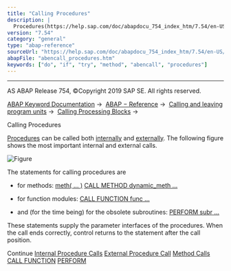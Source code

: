 ```yaml
---
title: "Calling Procedures"
description: |
  Procedures(https://help.sap.com/doc/abapdocu_754_index_htm/7.54/en-US/abenprocedure_glosry.htm 'Glossary Entry') can be called both internally(https://help.sap.com/doc/abapdocu_754_index_htm/7.54/en-US/abencall_procedures_intern.htm) and externally(https://help.sap.com/doc/abapdocu_754_index_h
version: "7.54"
category: "general"
type: "abap-reference"
sourceUrl: "https://help.sap.com/doc/abapdocu_754_index_htm/7.54/en-US/abencall_procedures.htm"
abapFile: "abencall_procedures.htm"
keywords: ["do", "if", "try", "method", "abencall", "procedures"]
---
```


* * *

AS ABAP Release 754, ©Copyright 2019 SAP SE. All rights reserved.

[ABAP Keyword Documentation](https://help.sap.com/doc/abapdocu_754_index_htm/7.54/en-US/abenabap.htm) →  [ABAP − Reference](https://help.sap.com/doc/abapdocu_754_index_htm/7.54/en-US/abenabap_reference.htm) →  [Calling and leaving program units](https://help.sap.com/doc/abapdocu_754_index_htm/7.54/en-US/abenabap_execution.htm) →  [Calling Processing Blocks](https://help.sap.com/doc/abapdocu_754_index_htm/7.54/en-US/abencall_processing_blocks.htm) → 

Calling Procedures

[Procedures](https://help.sap.com/doc/abapdocu_754_index_htm/7.54/en-US/abenprocedure_glosry.htm "Glossary Entry") can be called both [internally](https://help.sap.com/doc/abapdocu_754_index_htm/7.54/en-US/abencall_procedures_intern.htm) and [externally](https://help.sap.com/doc/abapdocu_754_index_htm/7.54/en-US/abencall_procedures_extern.htm). The following figure shows the most important internal and external calls.

![Figure](abdoc_call_proc.gif)

The statements for calling procedures are

-   for methods:
    [meth( ... )](https://help.sap.com/doc/abapdocu_754_index_htm/7.54/en-US/abapcall_method_static_short.htm)
    [CALL METHOD dynamic\_meth ...](https://help.sap.com/doc/abapdocu_754_index_htm/7.54/en-US/abapcall_method_dynamic.htm)

-   for function modules:
    [CALL FUNCTION func ...](https://help.sap.com/doc/abapdocu_754_index_htm/7.54/en-US/abapcall_function.htm)

-   and (for the time being) for the obsolete subroutines:
    [PERFORM subr ...](https://help.sap.com/doc/abapdocu_754_index_htm/7.54/en-US/abapperform.htm)

These statements supply the parameter interfaces of the procedures. When the call ends correctly, control returns to the statement after the call position.

Continue
[Internal Procedure Calls](https://help.sap.com/doc/abapdocu_754_index_htm/7.54/en-US/abencall_procedures_intern.htm)
[External Procedure Call](https://help.sap.com/doc/abapdocu_754_index_htm/7.54/en-US/abencall_procedures_extern.htm)
[Method Calls](https://help.sap.com/doc/abapdocu_754_index_htm/7.54/en-US/abenmethod_calls.htm)
[CALL FUNCTION](https://help.sap.com/doc/abapdocu_754_index_htm/7.54/en-US/abapcall_function.htm)
[PERFORM](https://help.sap.com/doc/abapdocu_754_index_htm/7.54/en-US/abapperform.htm)